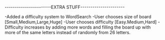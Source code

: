 -----------------------EXTRA STUFF----------------------

-Added a difficulty system to WordSearch
-User chooses size of board [Small,Medium,Large,Huge]
-User chooses difficulty [Easy.Medium,Hard]
-Difficulty increases by adding more words and filling the board up with more of the same letters instead of randomly from 26 letters.
